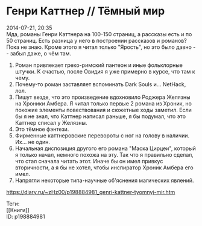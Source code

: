 Генри Каттнер // Тёмный мир
============================

   
 2014-07-21, 20:35   
  Мда, романы Генри Каттнера на 100-150 страниц, а рассказы есть и по 50 страниц. Есть разница у него в построении рассказов и романов? Пока не знаю. Кроме этого я читал только "Ярость", но это было давно -- забыл даже, о чём там.   
   
 1. Роман привлекает греко-римский пантеон и иные фольклорные штучки. К счастью, после Овидия я уже примерно в курсе, что там к чему.   
 2. Почему-то роман заставляет вспоминать Dark Souls и... NetHack, лол.   
 3. Пишут везде, что это произведение вдохновило Роджера Желязны на Хроники Амбера. Я читал только первые 2 романа из Хроник, но похожие элементы повествования и сюжетные ходы заметил. Если бы я не знал, что Каттнер написал раньше, я бы подумал, что это Каттнер списал у Желязны.   
 4. Это тёмное фэнтези.   
 5. Фирменные каттнеровские перевороты с ног на голову в наличии. Их... не один.   
 6. Начальная диспозиция другого его романа "Маска Цирцеи", который я только начал, немного похожа на эту. Так что я правильно сделал, что стал сначала читать этот. Иначе бы он имел привкус вторичности, а я бы не хотел, чтобы инспиратор Хроник Амбера его имел.   
 7. Напрягли некоторые типа-научные об'яснения магических явлений.   
    
 <https://diary.ru/~zHz00/p198884981_genri-kattner-tyomnyj-mir.htm>   
   
 Теги:   
 [[Книги]]   
 ID: p198884981